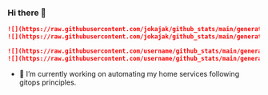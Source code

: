 ### Hi there 👋

<!--
**jokajak/jokajak** is a ✨ _special_ ✨ repository because its `README.md` (this file) appears on your GitHub profile.

Here are some ideas to get you started:

- 🌱 I’m currently learning ...
- 👯 I’m looking to collaborate on ...
- 🤔 I’m looking for help with ...
- 💬 Ask me about ...
- 📫 How to reach me: ...
- 😄 Pronouns: ...
- ⚡ Fun fact: ...
-->

```md
![](https://raw.githubusercontent.com/jokajak/github_stats/main/generated/overview.svg#gh-dark-mode-only)
![](https://raw.githubusercontent.com/jokajak/github_stats/main/generated/overview.svg#gh-light-mode-only)
```
```md
![](https://raw.githubusercontent.com/username/github_stats/main/generated/languages.svg#gh-dark-mode-only)
![](https://raw.githubusercontent.com/username/github_stats/main/generated/languages.svg#gh-light-mode-only)
```

- 🔭 I’m currently working on automating my home services following gitops principles.
